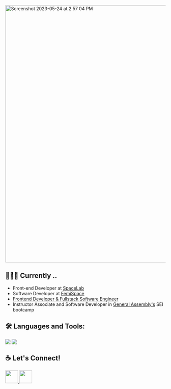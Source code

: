 <img width="807" alt="Screenshot 2023-05-24 at 2 57 04 PM" src="https://github.com/AnastasiiaAsti/AnastasiiaAsti/assets/97631462/7dc89e0e-2bf5-4c38-a434-ce0b7221a61a">


## 👩🏼‍💻 Currently ..

- Front-end Developer at <a href="https://www.spacelab.space/">SpaceLab</a>
- Software Developer at <a href="https://femispace.com/)">FemiSpace</a>
- <a href="https://www.linkedin.com/in/anastasiiaasti/" >Frontend Developer & Fullstack Software Engineer</a> 
- Instructor Associate and Software Developer in <a href="https://generalassemb.ly/instructors/asti-shalymova/29260">General Assembly's</a> SEI bootcamp


## 🛠 Languages and Tools:


<img align="center" src="https://skills.thijs.gg/icons?i=js,nodejs,express,mongodb,python,django,react,postgresql,git,aws&theme=dark"/>
<img align="center" src="https://skills.thijs.gg/icons?i=html,css,bootstrap,tailwind,materialui,vscode,scss,figma,heroku,netlify,&theme=dark"/>


## ☕️ Let's Connect!


  <a href="https://www.linkedin.com/in/anastasiiaasti/">
  <img src="https://cdn-icons-png.flaticon.com/512/174/174857.png" alt="" height="40" vertical-align:top margin:4px>
  </a>
  <a href="https://www.instagram.com/dj_astiramira/">
  <img src="https://seeklogo.com/images/I/instagram-logo-1494D6FE63-seeklogo.com.png" alt="" height="40" vertical-align:top margin:4px>
  </a>




